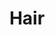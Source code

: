 ---
layout: item
title: Hair
item-id: 10814
datatable: true
id: 10814
name: "Hair"
members: true
lowalch: 0
highalch: 1
examine: "I can spin this into rope."
monsters:
  - id: 5816
    name: "Yak"
    members: true
    combat_level: 22
    wiki_url: "https://oldschool.runescape.wiki/w/Yak"
    drops:
      - quantity: "1"
        rarity: 1
    image: "https://oldschool.runescape.wiki/images/thumb/a/a0/Yak.png/1200px-Yak.png?a94ea"
---